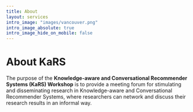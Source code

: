 ```yaml
---
title: About
layout: services
intro_image: "images/vancouver.png"
intro_image_absolute: true
intro_image_hide_on_mobile: false
---
```


# About KaRS

The purpose of the **Knowledge-aware and Conversational Recommender Systems (KaRS) Workshop** is to provide a meeting forum for stimulating and disseminating research in Knowledge-aware and Conversational Recommender Systems, where researchers can network and discuss their research results in an informal way.
